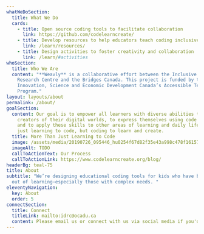 ```yaml
---
whatWeDoSection:
  title: What We Do
  cards:
    - title: Open source coding tools to facilitate collaboration
      link: https://github.com/codelearncreate/
    - title: Develop resources to help educators teach coding inclusively
      link: /learn/resources/
    - title: Design activities to foster creativity and collaboration
      link: /learn/#activities
whoSection:
  title: Who We Are
  content: "**Weavly** is a collaborative effort between the Inclusive Design
    Research Centre and the Bridges Canada. This project is funded by the
    Innovation, Science and Economic Development Canada’s Accessible Technology
    Program."
layout: layouts/about
permalink: /about/
goalSection:
  content: Our goal is to empower all learners with diverse abilities to be
    creators of their digital worlds, to express themselves using code and art,
    and to apply these skills to other areas of learning and daily life. Not
    just learning to code, but coding to learn and create.
  title: More Than Just Learning to Code
  image: /assets/media/20190726_095446_hu0254f67d82f35e43a998c478f1615761_1190091_1000x0_resize_q75_box.jpg
  imageAlt: TODO
  callToActionText: Our Process
  callToActionLink: https://www.codelearncreate.org/blog/
headerBg: teal-75
title: About
subtitle: "We’re designing educational coding tools for kids who have been left
  out of learning—especially those with complex needs. "
eleventyNavigation:
  key: About
  order: 5
connectSection:
  title: Connect
  titleLink: mailto:idrc@ocadu.ca
  content: Please email us or connect with us via social media if you'd like to be part of this conversation.
---
```

